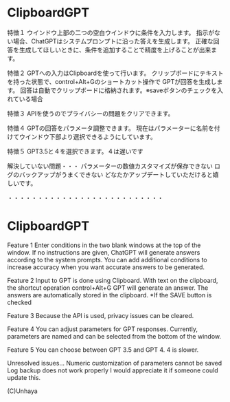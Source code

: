 # ClipboardGPT

特徴１
ウインドウ上部の二つの空白ウインドウに条件を入力します。
指示がない場合、ChatGPTはシステムプロンプトに沿った答えを生成します。
正確な回答を生成してほしいときに、条件を追加することで精度を上げることが出来ます。

特徴２
GPTへの入力はClipboardを使って行います。
クリップボードにテキストを持った状態で、control+Alt+Gのショートカット操作で
GPTが回答を生成します。
回答は自動でクリップボードに格納されます。※saveボタンのチェックを入れている場合

特徴３
APIを使うのでプライバシーの問題をクリアできます。

特徴４
GPTの回答をパラメータ調整できます。
現在はパラメーターに名前を付けてウインドウ下部より選択できるようにしています。

特徴５
GPT3.5と４を選択できます。４は遅いです


解決していない問題・・・
パラメーターの数値カスタマイズが保存できない
ログのバックアップがうまくできない
どなたかアップデートしていただけると嬉しいです。

・・・・・・・・・・・・・・・・・・・・・・・・・・

# ClipboardGPT

Feature 1
Enter conditions in the two blank windows at the top of the window.
If no instructions are given, ChatGPT will generate answers according to the system prompts.
You can add additional conditions to increase accuracy when you want accurate answers to be generated.

Feature 2
Input to GPT is done using Clipboard.
With text on the clipboard, the shortcut operation control+Alt+G
GPT will generate an answer.
The answers are automatically stored in the clipboard. *If the SAVE button is checked

Feature 3
Because the API is used, privacy issues can be cleared.

Feature 4
You can adjust parameters for GPT responses.
Currently, parameters are named and can be selected from the bottom of the window.

Feature 5
You can choose between GPT 3.5 and GPT 4. 4 is slower.


Unresolved issues...
Numeric customization of parameters cannot be saved
Log backup does not work properly
I would appreciate it if someone could update this.



(C)Unhaya
